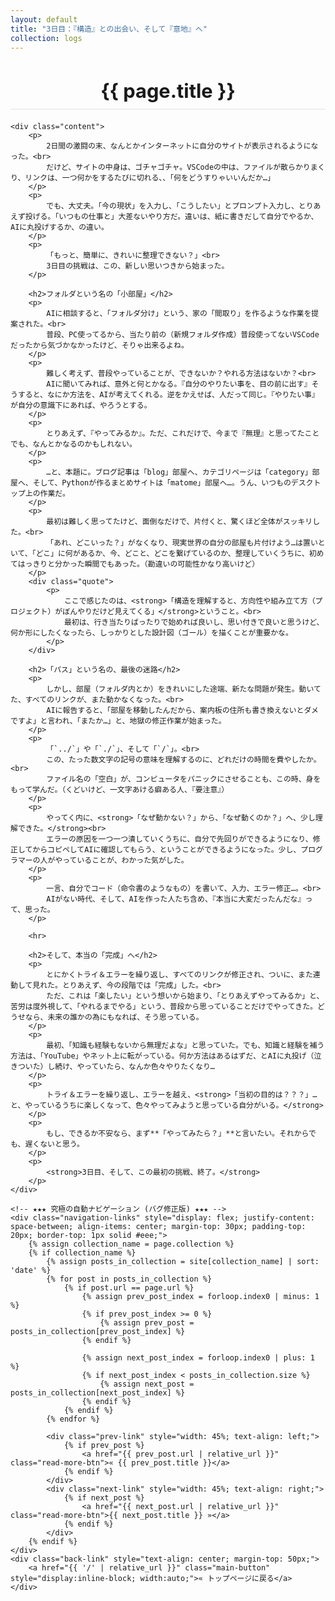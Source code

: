 ```yaml
---
layout: default
title: "3日目：『構造』との出会い、そして『意地』へ"
collection: logs
---
```


<div class="container blog-post" style="max-width: 850px;">
    <header style="text-align:center; margin-bottom: 20px;">
        <h1 style="font-size: 2.2em; border-bottom: 2px solid #eee; padding-bottom:10px; margin-bottom: 5px;">{{ page.title }}</h1>
    </header>

    <div class="content">
        <p>
            2日間の激闘の末、なんとかインターネットに自分のサイトが表示されるようになった。<br>
            だけど、サイトの中身は、ゴチャゴチャ。VSCodeの中は、ファイルが散らかりまくり、リンクは、一つ何かをするたびに切れる、、「何をどうすりゃいいんだか…」
        </p>
        <p>
            でも、大丈夫。「今の現状」を入力し、「こうしたい」とプロンプト入力し、とりあえず投げる。「いつもの仕事と」大差ないやり方だ。違いは、紙に書きだして自分でやるか、AIに丸投げするか、の違い。
        </p>
        <p>
            「もっと、簡単に、きれいに整理できない？」<br>
            3日目の挑戦は、この、新しい思いつきから始まった。
        </p>
        
        <h2>フォルダという名の「小部屋」</h2>
        <p>
            AIに相談すると、「フォルダ分け」という、家の「間取り」を作るような作業を提案された。<br>
            普段、PC使ってるから、当たり前の（新規フォルダ作成）普段使ってないVSCodeだったから気づかなかったけど、そりゃ出来るよね。
        </p>
        <p>
            難しく考えず、普段やっていることが、できないか？やれる方法はないか？<br>
            AIに聞いてみれば、意外と何とかなる。『自分のやりたい事を、目の前に出す』そうすると、なにか方法を、AIが考えてくれる。逆をかえせば、人だって同じ。『やりたい事』が自分の意識下にあれば、やろうとする。
        </p>
        <p>
            とりあえず、『やってみるか』。ただ、これだけで、今まで『無理』と思ってたことでも、なんとかなるのかもしれない。
        </p>
        <p>
            …と、本題に。ブログ記事は「blog」部屋へ、カテゴリページは「category」部屋へ、そして、Pythonが作るまとめサイトは「matome」部屋へ…。うん、いつものデスクトップ上の作業だ。
        </p>
        <p>
            最初は難しく思ってたけど、面倒なだけで、片付くと、驚くほど全体がスッキリした。<br>
            「あれ、どこいった？」がなくなり、現実世界の自分の部屋も片付けよう…は置いといて、「どこ」に何があるか、今、どこと、どこを繋げているのか、整理していくうちに、初めてはっきりと分かった瞬間でもあった。（勘違いの可能性かなり高いけど）
        </p>
        <div class="quote">
            <p>
                ここで感じたのは、<strong>「構造を理解すると、方向性や組み立て方（プロジェクト）がぼんやりだけど見えてくる」</strong>ということ。<br>
                最初は、行き当たりばったりで始めれば良いし、思い付きで良いと思うけど、何か形にしたくなったら、しっかりとした設計図（ゴール）を描くことが重要かな。
            </p>
        </div>

        <h2>「パス」という名の、最後の迷路</h2>
        <p>
            しかし、部屋（フォルダ内とか）をきれいにした途端、新たな問題が発生。動いてた、すべてのリンクが、また動かなくなった。<br>
            AIに報告すると、「部屋を移動したんだから、案内板の住所も書き換えないとダメですよ」と言われ、「またか…」と、地獄の修正作業が始まった。
        </p>
        <p>
            「`../`」や「`./`」、そして「`/`」。<br>
            この、たった数文字の記号の意味を理解するのに、どれだけの時間を費やしたか。<br>
            ファイル名の「空白」が、コンピュータをパニックにさせることも、この時、身をもって学んだ。（くどいけど、一文字あける癖ある人、『要注意』）
        </p>
        <p>
            やってく内に、<strong>「なぜ動かない？」から、「なぜ動くのか？」へ、少し理解できた。</strong><br>
            エラーの原因を一つ一つ潰していくうちに、自分で先回りができるようになり、修正してからコピペしてAIに確認してもらう、ということができるようになった。少し、プログラマーの人がやっていることが、わかった気がした。
        </p>
        <p>
            一言、自分でコード（命令書のようなもの）を書いて、入力、エラー修正…。<br>
            AIがない時代、そして、AIを作った人たち含め、『本当に大変だったんだな』って、思った。
        </p>
        
        <hr>

        <h2>そして、本当の「完成」へ</h2>
        <p>
            とにかくトライ＆エラーを繰り返し、すべてのリンクが修正され、ついに、また連動して見れた。とりあえず、今の段階では「完成」した。<br>
            ただ、これは「楽したい」という想いから始まり、「とりあえずやってみるか」と、苦労は度外視して、「やれるまでやる」という、普段から思っていることだけでやってきた。どうせなら、未来の誰かの為にもなれば、そう思っている。
        </p>
        <p>
            最初、「知識も経験もないから無理だよな」と思っていた。でも、知識と経験を補う方法は、「YouTube」やネット上に転がっている。何か方法はあるはずだ、とAIに丸投げ（泣きついた）し続け、やっていたら、なんか色々やりたくなり…
        </p>
        <p>
            トライ＆エラーを繰り返し、エラーを越え、<strong>「当初の目的は？？？」…と、やっているうちに楽しくなって、色々やってみようと思っている自分がいる。</strong>
        </p>
        <p>
            もし、できるか不安なら、まず**「やってみたら？」**と言いたい。それからでも、遅くないと思う。
        </p>
        <p>
            <strong>3日目、そして、この最初の挑戦、終了。</strong>
        </p>
    </div>
    
    <!-- ★★★ 究極の自動ナビゲーション (バグ修正版) ★★★ -->
    <div class="navigation-links" style="display: flex; justify-content: space-between; align-items: center; margin-top: 30px; padding-top: 20px; border-top: 1px solid #eee;">
        {% assign collection_name = page.collection %}
        {% if collection_name %}
            {% assign posts_in_collection = site[collection_name] | sort: 'date' %}
            {% for post in posts_in_collection %}
                {% if post.url == page.url %}
                    {% assign prev_post_index = forloop.index0 | minus: 1 %}
                    {% if prev_post_index >= 0 %}
                        {% assign prev_post = posts_in_collection[prev_post_index] %}
                    {% endif %}

                    {% assign next_post_index = forloop.index0 | plus: 1 %}
                    {% if next_post_index < posts_in_collection.size %}
                        {% assign next_post = posts_in_collection[next_post_index] %}
                    {% endif %}
                {% endif %}
            {% endfor %}
            
            <div class="prev-link" style="width: 45%; text-align: left;">
                {% if prev_post %}
                    <a href="{{ prev_post.url | relative_url }}" class="read-more-btn">« {{ prev_post.title }}</a>
                {% endif %}
            </div>
            <div class="next-link" style="width: 45%; text-align: right;">
                {% if next_post %}
                    <a href="{{ next_post.url | relative_url }}" class="read-more-btn">{{ next_post.title }} »</a>
                {% endif %}
            </div>
        {% endif %}
    </div>
    <div class="back-link" style="text-align: center; margin-top: 50px;">
        <a href="{{ '/' | relative_url }}" class="main-button" style="display:inline-block; width:auto;">« トップページに戻る</a>
    </div>
</div>